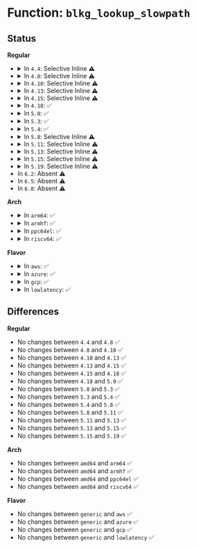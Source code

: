 # Function: <code>blkg_lookup_slowpath</code>

## Status
<b>Regular</b>
<ul>
<li>
<details>
<summary>In <code>4.4</code>: Selective Inline ⚠️</summary>

```c
struct blkcg_gq *blkg_lookup_slowpath(struct blkcg *blkcg, struct request_queue *q, bool update_hint);
```

**Collision:** Unique Global

**Inline:** Selective

**Transformation:** False

**Instances:**

```
In block/blk-cgroup.c (ffffffff813d6f20)
Location: block/blk-cgroup.c:142
Inline: True
Inline callers:
  - block/blk-cgroup.c:blkg_create
  - block/blk-cgroup.c:blkg_stat_recursive_sum
  - block/blk-cgroup.c:blkg_rwstat_recursive_sum
Direct callers:
  - block/blk-core.c:generic_make_request_checks
  - block/blk-core.c:get_request
  - block/blk-throttle.c:tg_conf_updated
  - block/blk-throttle.c:blk_throtl_drain
  - block/cfq-iosched.c:cfq_get_queue
```
**Symbols:**

```
ffffffff813d6f20-ffffffff813d6f74: blkg_lookup_slowpath (STB_GLOBAL)
```
</details>
</li>
<li>
<details>
<summary>In <code>4.8</code>: Selective Inline ⚠️</summary>

```c
struct blkcg_gq *blkg_lookup_slowpath(struct blkcg *blkcg, struct request_queue *q, bool update_hint);
```

**Collision:** Unique Global

**Inline:** Selective

**Transformation:** False

**Instances:**

```
In block/blk-cgroup.c (ffffffff8141dec1)
Location: block/blk-cgroup.c:142
Inline: True
Inline callers:
  - block/blk-cgroup.c:blkg_rwstat_recursive_sum
  - block/blk-cgroup.c:blkg_stat_recursive_sum
  - block/blk-cgroup.c:blkg_create
Direct callers:
  - block/blk-core.c:generic_make_request_checks
  - block/blk-core.c:get_request
  - block/blk-throttle.c:blk_throtl_drain
  - block/blk-throttle.c:tg_conf_updated
  - block/cfq-iosched.c:cfq_get_queue
```
**Symbols:**

```
ffffffff8141cc10-ffffffff8141cc61: blkg_lookup_slowpath (STB_GLOBAL)
```
</details>
</li>
<li>
<details>
<summary>In <code>4.10</code>: Selective Inline ⚠️</summary>

```c
struct blkcg_gq *blkg_lookup_slowpath(struct blkcg *blkcg, struct request_queue *q, bool update_hint);
```

**Collision:** Unique Global

**Inline:** Selective

**Transformation:** False

**Instances:**

```
In block/blk-cgroup.c (ffffffff81439481)
Location: block/blk-cgroup.c:142
Inline: True
Inline callers:
  - block/blk-cgroup.c:blkg_rwstat_recursive_sum
  - block/blk-cgroup.c:blkg_stat_recursive_sum
  - block/blk-cgroup.c:blkg_create
Direct callers:
  - block/blk-core.c:generic_make_request_checks
  - block/blk-core.c:get_request
  - block/blk-throttle.c:blk_throtl_drain
  - block/blk-throttle.c:tg_conf_updated
  - block/cfq-iosched.c:cfq_get_queue
```
**Symbols:**

```
ffffffff814381e0-ffffffff81438231: blkg_lookup_slowpath (STB_GLOBAL)
```
</details>
</li>
<li>
<details>
<summary>In <code>4.13</code>: Selective Inline ⚠️</summary>

```c
struct blkcg_gq *blkg_lookup_slowpath(struct blkcg *blkcg, struct request_queue *q, bool update_hint);
```

**Collision:** Unique Global

**Inline:** Selective

**Transformation:** False

**Instances:**

```
In block/blk-cgroup.c (ffffffff81447a1f)
Location: block/blk-cgroup.c:143
Inline: True
Inline callers:
  - block/blk-cgroup.c:blkg_conf_prep
  - block/blk-cgroup.c:blkg_rwstat_recursive_sum
  - block/blk-cgroup.c:blkg_stat_recursive_sum
  - block/blk-cgroup.c:blkg_lookup_create
  - block/blk-cgroup.c:blkg_lookup_create
  - block/blk-cgroup.c:blkg_create
Direct callers:
  - block/blk-core.c:generic_make_request_checks
  - block/blk-core.c:get_request
  - block/blk-throttle.c:blk_throtl_drain
  - block/blk-throttle.c:throtl_upgrade_state
  - block/blk-throttle.c:tg_conf_updated
  - block/cfq-iosched.c:cfq_get_queue
```
**Symbols:**

```
ffffffff81445a10-ffffffff81445a61: blkg_lookup_slowpath (STB_GLOBAL)
```
</details>
</li>
<li>
<details>
<summary>In <code>4.15</code>: Selective Inline ⚠️</summary>

```c
struct blkcg_gq *blkg_lookup_slowpath(struct blkcg *blkcg, struct request_queue *q, bool update_hint);
```

**Collision:** Unique Global

**Inline:** Selective

**Transformation:** False

**Instances:**

```
In block/blk-cgroup.c (ffffffff8147461f)
Location: block/blk-cgroup.c:143
Inline: True
Inline callers:
  - block/blk-cgroup.c:blkg_conf_prep
  - block/blk-cgroup.c:blkg_rwstat_recursive_sum
  - block/blk-cgroup.c:blkg_stat_recursive_sum
  - block/blk-cgroup.c:blkg_lookup_create
  - block/blk-cgroup.c:blkg_lookup_create
  - block/blk-cgroup.c:blkg_create
Direct callers:
  - block/blk-core.c:generic_make_request_checks
  - block/blk-core.c:get_request
  - block/blk-mq.c:blk_mq_bio_to_request
  - block/blk-throttle.c:blk_throtl_drain
  - block/blk-throttle.c:throtl_upgrade_state
  - block/blk-throttle.c:tg_conf_updated
  - block/cfq-iosched.c:cfq_get_queue
```
**Symbols:**

```
ffffffff81472550-ffffffff814725a1: blkg_lookup_slowpath (STB_GLOBAL)
```
</details>
</li>
<li>
<details>
<summary>In <code>4.18</code>: ✅</summary>

```c
struct blkcg_gq *blkg_lookup_slowpath(struct blkcg *blkcg, struct request_queue *q, bool update_hint);
```

**Collision:** Unique Global

**Inline:** No

**Transformation:** False

**Instances:**

```
In block/blk-cgroup.c (ffffffff814a6ae0)
Location: block/blk-cgroup.c:143
Inline: False
Direct callers:
  - block/blk-core.c:generic_make_request_checks
  - block/blk-core.c:get_request
  - block/blk-mq.c:blk_mq_bio_to_request
  - block/blk-cgroup.c:blkg_conf_prep
  - block/blk-cgroup.c:blkg_rwstat_recursive_sum
  - block/blk-cgroup.c:blkg_stat_recursive_sum
  - block/blk-cgroup.c:blkg_lookup_create
  - block/blk-cgroup.c:blkg_lookup_create
  - block/blk-cgroup.c:blkg_create
  - block/blk-throttle.c:blk_throtl_drain
  - block/blk-throttle.c:throtl_upgrade_state
  - block/blk-throttle.c:tg_conf_updated
  - block/cfq-iosched.c:cfq_get_queue
```
**Symbols:**

```
ffffffff814a6ae0-ffffffff814a6b31: blkg_lookup_slowpath (STB_GLOBAL)
```
</details>
</li>
<li>
<details>
<summary>In <code>5.0</code>: ✅</summary>

```c
struct blkcg_gq *blkg_lookup_slowpath(struct blkcg *blkcg, struct request_queue *q, bool update_hint);
```

**Collision:** Unique Global

**Inline:** No

**Transformation:** False

**Instances:**

```
In block/blk-cgroup.c (ffffffff814c0b10)
Location: block/blk-cgroup.c:166
Inline: False
Direct callers:
  - block/blk-cgroup.c:blkcg_maybe_throttle_current
  - block/blk-cgroup.c:blkg_conf_prep
  - block/blk-cgroup.c:blkg_conf_prep
  - block/blk-cgroup.c:blkg_conf_prep
  - block/blk-cgroup.c:blkg_rwstat_recursive_sum
  - block/blk-cgroup.c:blkg_stat_recursive_sum
  - block/blk-cgroup.c:blkg_lookup_create
  - block/blk-cgroup.c:blkg_create
  - block/blk-throttle.c:blk_throtl_drain
  - block/blk-throttle.c:throtl_upgrade_state
  - block/blk-throttle.c:tg_conf_updated
```
**Symbols:**

```
ffffffff814c0b10-ffffffff814c0b61: blkg_lookup_slowpath (STB_GLOBAL)
```
</details>
</li>
<li>
<details>
<summary>In <code>5.3</code>: ✅</summary>

```c
struct blkcg_gq *blkg_lookup_slowpath(struct blkcg *blkcg, struct request_queue *q, bool update_hint);
```

**Collision:** Unique Global

**Inline:** No

**Transformation:** False

**Instances:**

```
In block/blk-cgroup.c (ffffffff814ef260)
Location: block/blk-cgroup.c:194
Inline: False
Direct callers:
  - block/blk-cgroup.c:blkcg_maybe_throttle_current
  - block/blk-cgroup.c:blkg_conf_prep
  - block/blk-cgroup.c:blkg_rwstat_recursive_sum
  - block/blk-cgroup.c:blkg_lookup_create
  - block/blk-cgroup.c:blkg_create
  - block/blk-throttle.c:blk_throtl_drain
  - block/blk-throttle.c:throtl_upgrade_state
  - block/blk-throttle.c:tg_conf_updated
```
**Symbols:**

```
ffffffff814ef260-ffffffff814ef2b1: blkg_lookup_slowpath (STB_GLOBAL)
```
</details>
</li>
<li>
<details>
<summary>In <code>5.4</code>: ✅</summary>

```c
struct blkcg_gq *blkg_lookup_slowpath(struct blkcg *blkcg, struct request_queue *q, bool update_hint);
```

**Collision:** Unique Global

**Inline:** No

**Transformation:** False

**Instances:**

```
In block/blk-cgroup.c (ffffffff81508700)
Location: block/blk-cgroup.c:194
Inline: False
Direct callers:
  - block/blk-cgroup.c:blkcg_maybe_throttle_current
  - block/blk-cgroup.c:blkg_conf_prep
  - block/blk-cgroup.c:blkg_rwstat_recursive_sum
  - block/blk-cgroup.c:blkg_lookup_create
  - block/blk-cgroup.c:blkg_create
  - block/blk-throttle.c:blk_throtl_drain
  - block/blk-throttle.c:throtl_upgrade_state
  - block/blk-throttle.c:tg_conf_updated
```
**Symbols:**

```
ffffffff81508700-ffffffff8150874e: blkg_lookup_slowpath (STB_GLOBAL)
```
</details>
</li>
<li>
<details>
<summary>In <code>5.8</code>: Selective Inline ⚠️</summary>

```c
struct blkcg_gq *blkg_lookup_slowpath(struct blkcg *blkcg, struct request_queue *q, bool update_hint);
```

**Collision:** Unique Global

**Inline:** Selective

**Transformation:** False

**Instances:**

```
In block/blk-cgroup.c (ffffffff8156bf8c)
Location: block/blk-cgroup.c:197
Inline: True
Inline callers:
  - block/blk-cgroup.c:blkcg_maybe_throttle_current
  - block/blk-cgroup.c:blkg_conf_prep
  - block/blk-cgroup.c:blkg_conf_prep
  - block/blk-cgroup.c:blkg_conf_prep
  - block/blk-cgroup.c:blkg_lookup_create
  - block/blk-cgroup.c:blkg_create
Direct callers:
  - block/blk-cgroup-rwstat.c:blkg_rwstat_recursive_sum
  - block/blk-throttle.c:throtl_upgrade_state
  - block/blk-throttle.c:tg_conf_updated
  - block/blk-throttle.c:blk_throtl_update_limit_valid
```
**Symbols:**

```
ffffffff81569a10-ffffffff81569a5e: blkg_lookup_slowpath (STB_GLOBAL)
```
</details>
</li>
<li>
<details>
<summary>In <code>5.11</code>: Selective Inline ⚠️</summary>

```c
struct blkcg_gq *blkg_lookup_slowpath(struct blkcg *blkcg, struct request_queue *q, bool update_hint);
```

**Collision:** Unique Global

**Inline:** Selective

**Transformation:** False

**Instances:**

```
In block/blk-cgroup.c (ffffffff81586c9a)
Location: block/blk-cgroup.c:203
Inline: True
Inline callers:
  - block/blk-cgroup.c:blkcg_maybe_throttle_current
  - block/blk-cgroup.c:blkg_conf_prep
  - block/blk-cgroup.c:blkg_conf_prep
  - block/blk-cgroup.c:blkg_conf_prep
  - block/blk-cgroup.c:blkg_lookup_create
  - block/blk-cgroup.c:blkg_lookup_create
  - block/blk-cgroup.c:blkg_lookup_create
  - block/blk-cgroup.c:blkg_create
Direct callers:
  - block/blk-cgroup-rwstat.c:blkg_rwstat_recursive_sum
  - block/blk-throttle.c:throtl_upgrade_state
  - block/blk-throttle.c:tg_conf_updated
```
**Symbols:**

```
ffffffff815842c0-ffffffff8158430e: blkg_lookup_slowpath (STB_GLOBAL)
```
</details>
</li>
<li>
<details>
<summary>In <code>5.13</code>: Selective Inline ⚠️</summary>

```c
struct blkcg_gq *blkg_lookup_slowpath(struct blkcg *blkcg, struct request_queue *q, bool update_hint);
```

**Collision:** Unique Global

**Inline:** Selective

**Transformation:** False

**Instances:**

```
In block/blk-cgroup.c (ffffffff8158d9c1)
Location: block/blk-cgroup.c:201
Inline: True
Inline callers:
  - block/blk-cgroup.c:blkcg_maybe_throttle_current
  - block/blk-cgroup.c:blkg_conf_prep
  - block/blk-cgroup.c:blkg_conf_prep
  - block/blk-cgroup.c:blkg_conf_prep
  - block/blk-cgroup.c:blkg_create
Direct callers:
  - block/blk-cgroup-rwstat.c:blkg_rwstat_recursive_sum
  - block/blk-throttle.c:throtl_upgrade_state
  - block/blk-throttle.c:tg_conf_updated
```
**Symbols:**

```
ffffffff8158b0c0-ffffffff8158b10e: blkg_lookup_slowpath (STB_GLOBAL)
```
</details>
</li>
<li>
<details>
<summary>In <code>5.15</code>: Selective Inline ⚠️</summary>

```c
struct blkcg_gq *blkg_lookup_slowpath(struct blkcg *blkcg, struct request_queue *q, bool update_hint);
```

**Collision:** Unique Global

**Inline:** Selective

**Transformation:** False

**Instances:**

```
In block/blk-cgroup.c (ffffffff815f3431)
Location: block/blk-cgroup.c:204
Inline: True
Inline callers:
  - block/blk-cgroup.c:blkcg_maybe_throttle_current
  - block/blk-cgroup.c:blkg_conf_prep
  - block/blk-cgroup.c:blkg_conf_prep
  - block/blk-cgroup.c:blkg_conf_prep
  - block/blk-cgroup.c:blkg_create
Direct callers:
  - block/blk-cgroup-rwstat.c:blkg_rwstat_recursive_sum
  - block/blk-throttle.c:throtl_upgrade_state
  - block/blk-throttle.c:tg_conf_updated
```
**Symbols:**

```
ffffffff815f00c0-ffffffff815f010e: blkg_lookup_slowpath (STB_GLOBAL)
```
</details>
</li>
<li>
<details>
<summary>In <code>5.19</code>: Selective Inline ⚠️</summary>

```c
struct blkcg_gq *blkg_lookup_slowpath(struct blkcg *blkcg, struct request_queue *q, bool update_hint);
```

**Collision:** Unique Global

**Inline:** Selective

**Transformation:** False

**Instances:**

```
In block/blk-cgroup.c (ffffffff816a49f8)
Location: block/blk-cgroup.c:266
Inline: True
Inline callers:
  - block/blk-cgroup.c:blkcg_maybe_throttle_current
  - block/blk-cgroup.c:blkg_conf_prep
  - block/blk-cgroup.c:blkg_conf_prep
  - block/blk-cgroup.c:blkg_conf_prep
  - block/blk-cgroup.c:blkg_create
Direct callers:
  - block/blk-cgroup-rwstat.c:blkg_rwstat_recursive_sum
  - block/blk-throttle.c:throtl_upgrade_state
  - block/blk-throttle.c:throtl_can_upgrade
  - block/blk-throttle.c:blk_throtl_cancel_bios
  - block/blk-throttle.c:tg_conf_updated
```
**Symbols:**

```
ffffffff816a1130-ffffffff816a1192: blkg_lookup_slowpath (STB_GLOBAL)
```
</details>
</li>
<li>
In <code>6.2</code>: Absent ⚠️
</li>
<li>
In <code>6.5</code>: Absent ⚠️
</li>
<li>
In <code>6.8</code>: Absent ⚠️
</li>
</ul>
<b>Arch</b>
<ul>
<li>
<details>
<summary>In <code>arm64</code>: ✅</summary>

```c
struct blkcg_gq *blkg_lookup_slowpath(struct blkcg *blkcg, struct request_queue *q, bool update_hint);
```

**Collision:** Unique Global

**Inline:** No

**Transformation:** False

**Instances:**

```
In block/blk-cgroup.c (ffff80001060b440)
Location: block/blk-cgroup.c:194
Inline: False
Direct callers:
  - block/blk-cgroup.c:blkcg_maybe_throttle_current
  - block/blk-cgroup.c:blkg_conf_prep
  - block/blk-cgroup.c:blkg_rwstat_recursive_sum
  - block/blk-cgroup.c:blkg_lookup_create
  - block/blk-cgroup.c:blkg_create
  - block/blk-throttle.c:blk_throtl_drain
  - block/blk-throttle.c:throtl_upgrade_state
  - block/blk-throttle.c:tg_conf_updated
```
**Symbols:**

```
ffff80001060b440-ffff80001060b4b0: blkg_lookup_slowpath (STB_GLOBAL)
```
</details>
</li>
<li>
<details>
<summary>In <code>armhf</code>: ✅</summary>

```c
struct blkcg_gq *blkg_lookup_slowpath(struct blkcg *blkcg, struct request_queue *q, bool update_hint);
```

**Collision:** Unique Global

**Inline:** No

**Transformation:** False

**Instances:**

```
In block/blk-cgroup.c (c07b60d8)
Location: block/blk-cgroup.c:194
Inline: False
Direct callers:
  - block/blk-cgroup.c:blkcg_maybe_throttle_current
  - block/blk-cgroup.c:blkg_conf_prep
  - block/blk-cgroup.c:blkg_rwstat_recursive_sum
  - block/blk-cgroup.c:blkg_lookup_create
  - block/blk-cgroup.c:blkg_create
  - block/blk-throttle.c:blk_throtl_drain
  - block/blk-throttle.c:throtl_upgrade_state
  - block/blk-throttle.c:tg_conf_updated
  - block/blk-throttle.c:blk_throtl_update_limit_valid
```
**Symbols:**

```
c07b60d8-c07b6134: blkg_lookup_slowpath (STB_GLOBAL)
```
</details>
</li>
<li>
<details>
<summary>In <code>ppc64el</code>: ✅</summary>

```c
struct blkcg_gq *blkg_lookup_slowpath(struct blkcg *blkcg, struct request_queue *q, bool update_hint);
```

**Collision:** Unique Global

**Inline:** No

**Transformation:** False

**Instances:**

```
In block/blk-cgroup.c (c0000000007a7a90)
Location: block/blk-cgroup.c:194
Inline: False
Direct callers:
  - block/blk-cgroup.c:blkcg_maybe_throttle_current
  - block/blk-cgroup.c:blkg_conf_prep
  - block/blk-cgroup.c:blkg_rwstat_recursive_sum
  - block/blk-cgroup.c:blkg_lookup_create
  - block/blk-cgroup.c:blkg_create
  - block/blk-throttle.c:blk_throtl_drain
  - block/blk-throttle.c:throtl_upgrade_state
  - block/blk-throttle.c:tg_conf_updated
```
**Symbols:**

```
c0000000007a7a90-c0000000007a7b3c: blkg_lookup_slowpath (STB_GLOBAL)
```
</details>
</li>
<li>
<details>
<summary>In <code>riscv64</code>: ✅</summary>

```c
struct blkcg_gq *blkg_lookup_slowpath(struct blkcg *blkcg, struct request_queue *q, bool update_hint);
```

**Collision:** Unique Global

**Inline:** No

**Transformation:** False

**Instances:**

```
In block/blk-cgroup.c (ffffffe00044434a)
Location: block/blk-cgroup.c:194
Inline: False
Direct callers:
  - block/blk-cgroup.c:blkcg_maybe_throttle_current
  - block/blk-cgroup.c:blkg_conf_prep
  - block/blk-cgroup.c:blkg_rwstat_recursive_sum
  - block/blk-cgroup.c:blkg_lookup_create
  - block/blk-cgroup.c:blkg_create
  - block/blk-throttle.c:blk_throtl_drain
  - block/blk-throttle.c:throtl_upgrade_state
  - block/blk-throttle.c:tg_conf_updated
```
**Symbols:**

```
ffffffe00044434a-ffffffe0004443a8: blkg_lookup_slowpath (STB_GLOBAL)
```
</details>
</li>
</ul>
<b>Flavor</b>
<ul>
<li>
<details>
<summary>In <code>aws</code>: ✅</summary>

```c
struct blkcg_gq *blkg_lookup_slowpath(struct blkcg *blkcg, struct request_queue *q, bool update_hint);
```

**Collision:** Unique Global

**Inline:** No

**Transformation:** False

**Instances:**

```
In block/blk-cgroup.c (ffffffff81500ce0)
Location: block/blk-cgroup.c:194
Inline: False
Direct callers:
  - block/blk-cgroup.c:blkcg_maybe_throttle_current
  - block/blk-cgroup.c:blkg_conf_prep
  - block/blk-cgroup.c:blkg_rwstat_recursive_sum
  - block/blk-cgroup.c:blkg_lookup_create
  - block/blk-cgroup.c:blkg_create
  - block/blk-throttle.c:blk_throtl_drain
  - block/blk-throttle.c:throtl_upgrade_state
  - block/blk-throttle.c:tg_conf_updated
```
**Symbols:**

```
ffffffff81500ce0-ffffffff81500d2e: blkg_lookup_slowpath (STB_GLOBAL)
```
</details>
</li>
<li>
<details>
<summary>In <code>azure</code>: ✅</summary>

```c
struct blkcg_gq *blkg_lookup_slowpath(struct blkcg *blkcg, struct request_queue *q, bool update_hint);
```

**Collision:** Unique Global

**Inline:** No

**Transformation:** False

**Instances:**

```
In block/blk-cgroup.c (ffffffff814f11f0)
Location: block/blk-cgroup.c:194
Inline: False
Direct callers:
  - block/blk-cgroup.c:blkcg_maybe_throttle_current
  - block/blk-cgroup.c:blkg_conf_prep
  - block/blk-cgroup.c:blkg_rwstat_recursive_sum
  - block/blk-cgroup.c:blkg_lookup_create
  - block/blk-cgroup.c:blkg_create
  - block/blk-throttle.c:blk_throtl_drain
  - block/blk-throttle.c:throtl_upgrade_state
  - block/blk-throttle.c:tg_conf_updated
```
**Symbols:**

```
ffffffff814f11f0-ffffffff814f123e: blkg_lookup_slowpath (STB_GLOBAL)
```
</details>
</li>
<li>
<details>
<summary>In <code>gcp</code>: ✅</summary>

```c
struct blkcg_gq *blkg_lookup_slowpath(struct blkcg *blkcg, struct request_queue *q, bool update_hint);
```

**Collision:** Unique Global

**Inline:** No

**Transformation:** False

**Instances:**

```
In block/blk-cgroup.c (ffffffff814fcd70)
Location: block/blk-cgroup.c:194
Inline: False
Direct callers:
  - block/blk-cgroup.c:blkcg_maybe_throttle_current
  - block/blk-cgroup.c:blkg_conf_prep
  - block/blk-cgroup.c:blkg_rwstat_recursive_sum
  - block/blk-cgroup.c:blkg_lookup_create
  - block/blk-cgroup.c:blkg_create
  - block/blk-throttle.c:blk_throtl_drain
  - block/blk-throttle.c:throtl_upgrade_state
  - block/blk-throttle.c:tg_conf_updated
```
**Symbols:**

```
ffffffff814fcd70-ffffffff814fcdbe: blkg_lookup_slowpath (STB_GLOBAL)
```
</details>
</li>
<li>
<details>
<summary>In <code>lowlatency</code>: ✅</summary>

```c
struct blkcg_gq *blkg_lookup_slowpath(struct blkcg *blkcg, struct request_queue *q, bool update_hint);
```

**Collision:** Unique Global

**Inline:** No

**Transformation:** False

**Instances:**

```
In block/blk-cgroup.c (ffffffff81515e20)
Location: block/blk-cgroup.c:194
Inline: False
Direct callers:
  - block/blk-cgroup.c:blkcg_maybe_throttle_current
  - block/blk-cgroup.c:blkg_conf_prep
  - block/blk-cgroup.c:blkg_rwstat_recursive_sum
  - block/blk-cgroup.c:blkg_lookup_create
  - block/blk-cgroup.c:blkg_create
  - block/blk-throttle.c:blk_throtl_drain
  - block/blk-throttle.c:throtl_upgrade_state
  - block/blk-throttle.c:tg_conf_updated
```
**Symbols:**

```
ffffffff81515e20-ffffffff81515e6e: blkg_lookup_slowpath (STB_GLOBAL)
```
</details>
</li>
</ul>

## Differences
<b>Regular</b>
<ul>
<li>
No changes between <code>4.4</code> and <code>4.8</code> ✅
</li>
<li>
No changes between <code>4.8</code> and <code>4.10</code> ✅
</li>
<li>
No changes between <code>4.10</code> and <code>4.13</code> ✅
</li>
<li>
No changes between <code>4.13</code> and <code>4.15</code> ✅
</li>
<li>
No changes between <code>4.15</code> and <code>4.18</code> ✅
</li>
<li>
No changes between <code>4.18</code> and <code>5.0</code> ✅
</li>
<li>
No changes between <code>5.0</code> and <code>5.3</code> ✅
</li>
<li>
No changes between <code>5.3</code> and <code>5.4</code> ✅
</li>
<li>
No changes between <code>5.4</code> and <code>5.8</code> ✅
</li>
<li>
No changes between <code>5.8</code> and <code>5.11</code> ✅
</li>
<li>
No changes between <code>5.11</code> and <code>5.13</code> ✅
</li>
<li>
No changes between <code>5.13</code> and <code>5.15</code> ✅
</li>
<li>
No changes between <code>5.15</code> and <code>5.19</code> ✅
</li>
</ul>
<b>Arch</b>
<ul>
<li>
No changes between <code>amd64</code> and <code>arm64</code> ✅
</li>
<li>
No changes between <code>amd64</code> and <code>armhf</code> ✅
</li>
<li>
No changes between <code>amd64</code> and <code>ppc64el</code> ✅
</li>
<li>
No changes between <code>amd64</code> and <code>riscv64</code> ✅
</li>
</ul>
<b>Flavor</b>
<ul>
<li>
No changes between <code>generic</code> and <code>aws</code> ✅
</li>
<li>
No changes between <code>generic</code> and <code>azure</code> ✅
</li>
<li>
No changes between <code>generic</code> and <code>gcp</code> ✅
</li>
<li>
No changes between <code>generic</code> and <code>lowlatency</code> ✅
</li>
</ul>
